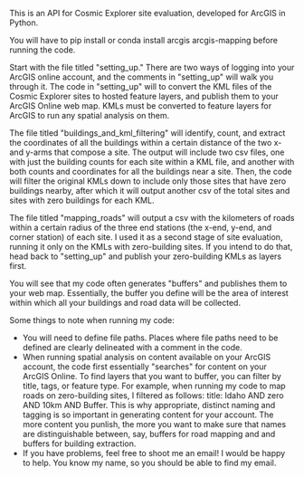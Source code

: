This is an API for Cosmic Explorer site evaluation, developed for ArcGIS in Python. 

You will have to pip install or conda install arcgis arcgis-mapping before running the code. 

Start with the file titled "setting_up." There are two ways of logging into your ArcGIS online account, and the comments in "setting_up" will walk you through it. The code in "setting_up" will to convert the KML files of the Cosmic Explorer sites to hosted feature layers, and publish them to your ArcGIS Online web map. KMLs must be converted to feature layers for ArcGIS to run any spatial analysis on them.

The file titled "buildings_and_kml_filtering" will identify, count, and extract the coordinates of all the buildings within a certain distance of the two x- and y-arms that compose a site. The output will include two csv files, one with just the building counts for each site within a KML file, and another with both counts and coordinates for all the buildings near a site. Then, the code will filter the original KMLs down to include only those sites that have zero buildings nearby, after which it will output another csv of the total sites and sites with zero buildings for each KML.

The file titled "mapping_roads" will output a csv with the kilometers of roads within a certain radius of the three end stations (the x-end, y-end, and corner station) of each site. I used it as a second stage of site evaluation, running it only on the KMLs with zero-building sites. If you intend to do that, head back to "setting_up" and publish your zero-building KMLs as layers first.

You will see that my code often generates "buffers" and publishes them to your web map. Essentially, the buffer you define will be the area of interest within which all your buildings and road data will be collected. 

Some things to note when running my code: 
- You will need to define file paths. Places where file paths need to be defined are clearly delineated with a comment in the code.
- When running spatial analysis on content available on your ArcGIS account, the code first essentially "searches" for content on your ArcGIS Online. To find layers that you want to buffer, you can filter by title, tags, or feature type. For example, when running my code to map roads on zero-building sites, I filtered as follows: title: Idaho AND zero AND 10km AND Buffer. This is why appropriate, distinct naming and tagging is so important in generating content for your account. The more content you punlish, the more you want to make sure that names are distinguishable between, say, buffers for road mapping and and buffers for building extraction.
- If you have problems, feel free to shoot me an email! I would be happy to help. You know my name, so you should be able to find my email. 
